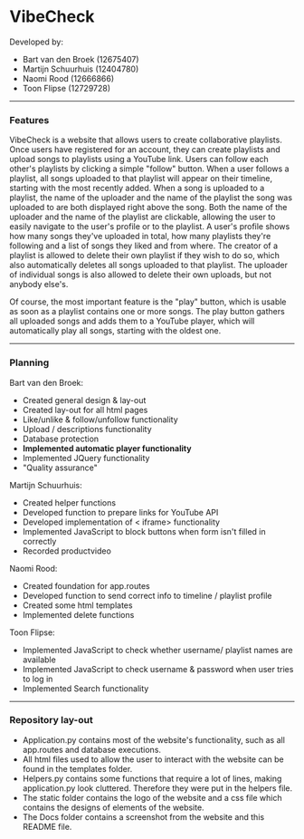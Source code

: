 # VibeCheck
Developed by:
* Bart van den Broek (12675407)
* Martijn Schuurhuis (12404780)
* Naomi Rood (12666866)
* Toon Flipse (12729728)

---
### Features
VibeCheck is a website that allows users to create collaborative playlists. Once users have registered for an account, they can create playlists and upload songs to playlists using a YouTube link. Users can follow each other's playlists by clicking a simple "follow" button. When a user follows a playlist, all songs uploaded to that playlist will appear on their timeline, starting with the most recently added.
When a song is uploaded to a playlist, the name of the uploader and the name of the playlist the song was uploaded to are both displayed right above the song. Both the name of the uploader and the name of the playlist are clickable, allowing the user to easily navigate to the user's profile or to the playlist.
A user's profile shows how many songs they've uploaded in total, how many playlists they're following and a list of songs they liked and from where.
The creator of a playlist is allowed to delete their own playlist if they wish to do so, which also automatically deletes all songs uploaded to that playlist. The uploader of individual songs is also allowed to delete their own uploads, but not anybody else's.

Of course, the most important feature is the "play" button, which is usable as soon as a playlist contains one or more songs. The play button gathers all uploaded songs and adds them to a YouTube player, which will automatically play all songs, starting with the oldest one. 

---
### Planning
Bart van den Broek: 
* Created general design & lay-out
* Created lay-out for all html pages
* Like/unlike & follow/unfollow functionality
* Upload / descriptions functionality
* Database protection
* **Implemented automatic player functionality**
* Implemented JQuery functionality
* "Quality assurance"

Martijn Schuurhuis:
* Created helper functions
* Developed function to prepare links for YouTube API
* Developed implementation of < iframe> functionality
* Implemented JavaScript to block buttons when form isn't filled in correctly
* Recorded productvideo

Naomi Rood:
* Created foundation for app.routes
* Developed function to send correct info to timeline / playlist profile
* Created some html templates
* Implemented delete functions

Toon Flipse:
* Implemented JavaScript to check whether username/ playlist names are available
* Implemented JavaScript to check username & password when user tries to log in
* Implemented Search functionality
---
### Repository lay-out
* Application.py contains most of the website's functionality, such as all app.routes and database executions.
* All html files used to allow the user to interact with the website can be found in the templates folder.
* Helpers.py contains some functions that require a lot of lines, making application.py look cluttered. Therefore they were put in the helpers file.
* The static folder contains the logo of the website and a css file which contains the designs of elements of the website.
* The Docs folder contains a screenshot from the website and this README file.

<!--stackedit_data:
eyJoaXN0b3J5IjpbMTgzNTA0NzcyMiwtMjYyNDQ3NDc2LC05OD
MyNzU0MDgsLTE1OTM3MTQzMTQsMTc3NTIwODQyMywtMjA3MzU0
Nzk3N119
-->